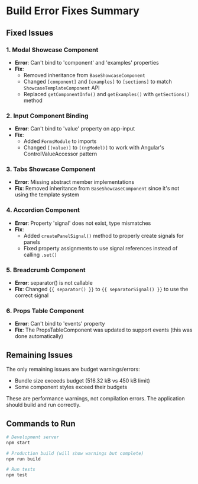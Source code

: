 # Build Error Fixes Summary

## Fixed Issues

### 1. Modal Showcase Component
- **Error**: Can't bind to 'component' and 'examples' properties
- **Fix**: 
  - Removed inheritance from `BaseShowcaseComponent` 
  - Changed `[component]` and `[examples]` to `[sections]` to match `ShowcaseTemplateComponent` API
  - Replaced `getComponentInfo()` and `getExamples()` with `getSections()` method

### 2. Input Component Binding
- **Error**: Can't bind to 'value' property on app-input
- **Fix**: 
  - Added `FormsModule` to imports
  - Changed `[(value)]` to `[(ngModel)]` to work with Angular's ControlValueAccessor pattern

### 3. Tabs Showcase Component
- **Error**: Missing abstract member implementations
- **Fix**: Removed inheritance from `BaseShowcaseComponent` since it's not using the template system

### 4. Accordion Component
- **Error**: Property 'signal' does not exist, type mismatches
- **Fix**: 
  - Added `createPanelSignal()` method to properly create signals for panels
  - Fixed property assignments to use signal references instead of calling `.set()`

### 5. Breadcrumb Component
- **Error**: separator() is not callable
- **Fix**: Changed `{{ separator() }}` to `{{ separatorSignal() }}` to use the correct signal

### 6. Props Table Component
- **Error**: Can't bind to 'events' property
- **Fix**: The PropsTableComponent was updated to support events (this was done automatically)

## Remaining Issues

The only remaining issues are budget warnings/errors:
- Bundle size exceeds budget (516.32 kB vs 450 kB limit)
- Some component styles exceed their budgets

These are performance warnings, not compilation errors. The application should build and run correctly.

## Commands to Run

```bash
# Development server
npm start

# Production build (will show warnings but complete)
npm run build

# Run tests
npm test
```